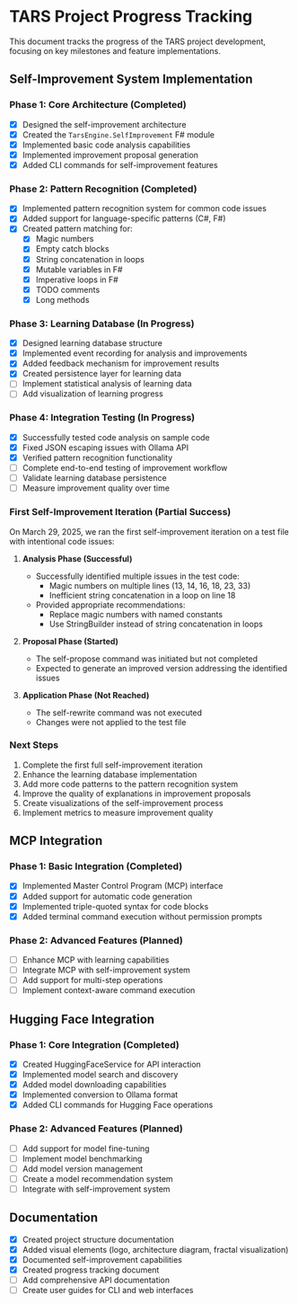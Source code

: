 # TARS Project Progress Tracking

This document tracks the progress of the TARS project development, focusing on key milestones and feature implementations.

## Self-Improvement System Implementation

### Phase 1: Core Architecture (Completed)

- [x] Designed the self-improvement architecture
- [x] Created the `TarsEngine.SelfImprovement` F# module
- [x] Implemented basic code analysis capabilities
- [x] Implemented improvement proposal generation
- [x] Added CLI commands for self-improvement features

### Phase 2: Pattern Recognition (Completed)

- [x] Implemented pattern recognition system for common code issues
- [x] Added support for language-specific patterns (C#, F#)
- [x] Created pattern matching for:
  - [x] Magic numbers
  - [x] Empty catch blocks
  - [x] String concatenation in loops
  - [x] Mutable variables in F#
  - [x] Imperative loops in F#
  - [x] TODO comments
  - [x] Long methods

### Phase 3: Learning Database (In Progress)

- [x] Designed learning database structure
- [x] Implemented event recording for analysis and improvements
- [x] Added feedback mechanism for improvement results
- [x] Created persistence layer for learning data
- [ ] Implement statistical analysis of learning data
- [ ] Add visualization of learning progress

### Phase 4: Integration Testing (In Progress)

- [x] Successfully tested code analysis on sample code
- [x] Fixed JSON escaping issues with Ollama API
- [x] Verified pattern recognition functionality
- [ ] Complete end-to-end testing of improvement workflow
- [ ] Validate learning database persistence
- [ ] Measure improvement quality over time

### First Self-Improvement Iteration (Partial Success)

On March 29, 2025, we ran the first self-improvement iteration on a test file with intentional code issues:

1. **Analysis Phase (Successful)**
   - Successfully identified multiple issues in the test code:
     - Magic numbers on multiple lines (13, 14, 16, 18, 23, 33)
     - Inefficient string concatenation in a loop on line 18
   - Provided appropriate recommendations:
     - Replace magic numbers with named constants
     - Use StringBuilder instead of string concatenation in loops

2. **Proposal Phase (Started)**
   - The self-propose command was initiated but not completed
   - Expected to generate an improved version addressing the identified issues

3. **Application Phase (Not Reached)**
   - The self-rewrite command was not executed
   - Changes were not applied to the test file

### Next Steps

1. Complete the first full self-improvement iteration
2. Enhance the learning database implementation
3. Add more code patterns to the pattern recognition system
4. Improve the quality of explanations in improvement proposals
5. Create visualizations of the self-improvement process
6. Implement metrics to measure improvement quality

## MCP Integration

### Phase 1: Basic Integration (Completed)

- [x] Implemented Master Control Program (MCP) interface
- [x] Added support for automatic code generation
- [x] Implemented triple-quoted syntax for code blocks
- [x] Added terminal command execution without permission prompts

### Phase 2: Advanced Features (Planned)

- [ ] Enhance MCP with learning capabilities
- [ ] Integrate MCP with self-improvement system
- [ ] Add support for multi-step operations
- [ ] Implement context-aware command execution

## Hugging Face Integration

### Phase 1: Core Integration (Completed)

- [x] Created HuggingFaceService for API interaction
- [x] Implemented model search and discovery
- [x] Added model downloading capabilities
- [x] Implemented conversion to Ollama format
- [x] Added CLI commands for Hugging Face operations

### Phase 2: Advanced Features (Planned)

- [ ] Add support for model fine-tuning
- [ ] Implement model benchmarking
- [ ] Add model version management
- [ ] Create a model recommendation system
- [ ] Integrate with self-improvement system

## Documentation

- [x] Created project structure documentation
- [x] Added visual elements (logo, architecture diagram, fractal visualization)
- [x] Documented self-improvement capabilities
- [x] Created progress tracking document
- [ ] Add comprehensive API documentation
- [ ] Create user guides for CLI and web interfaces
